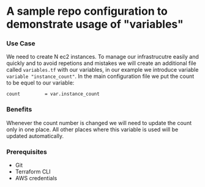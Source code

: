 # A sample repo configuration to demonstrate usage of "variables"

### Use Case
We need to create N ec2 instances. To manage our infrastrucutre easily and quickly and to avoid repetions and mistakes we will create an additional file called `variables.tf` with our variables, in our example we introduce variable `variable "instance_count"`. In the main configuration file we put the count to be equel to our variable:
```
count         = var.instance_count
```

### Benefits
Whenever the count number is changed we will need to update the count only in one place. All other places where this variable is used will be updated automatically.

### Prerequisites
- Git
- Terraform CLI
- AWS credentials






